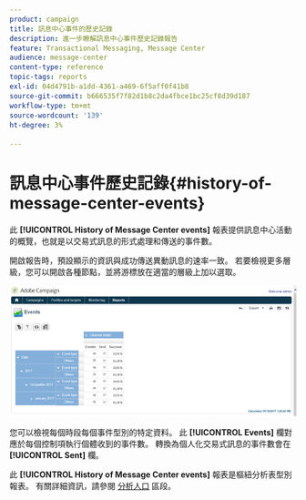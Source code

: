 ```yaml
---
product: campaign
title: 訊息中心事件的歷史記錄
description: 進一步瞭解訊息中心事件歷史記錄報告
feature: Transactional Messaging, Message Center
audience: message-center
content-type: reference
topic-tags: reports
exl-id: 04d4791b-a1dd-4361-a469-6f5aff0f41b8
source-git-commit: b666535f7f82d1b8c2da4fbce1bc25cf8d39d187
workflow-type: tm+mt
source-wordcount: '139'
ht-degree: 3%

---
```


# 訊息中心事件歷史記錄{#history-of-message-center-events}



此 **[!UICONTROL History of Message Center events]** 報表提供訊息中心活動的概覽，也就是以交易式訊息的形式處理和傳送的事件數。

開啟報告時，預設顯示的資訊與成功傳送異動訊息的速率一致。 若要檢視更多層級，您可以開啟各種節點，並將游標放在適當的層級上加以選取。

![](assets/messagecenter_reporting_001.png)

您可以檢視每個時段每個事件型別的特定資料。 此 **[!UICONTROL Events]** 欄對應於每個控制項執行個體收到的事件數。 轉換為個人化交易式訊息的事件數會在 **[!UICONTROL Sent]** 欄。

此 **[!UICONTROL History of Message Center events]** 報表是樞紐分析表型別報表。 有關詳細資訊，請參閱 [分析人口](../../reporting/using/about-descriptive-analysis.md) 區段。
